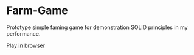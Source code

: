# Farm-Game
Prototype simple faming game for demonstration SOLID principles in my performance.

[Play in browser](https://jester1454.github.io/Farm/index.html)
